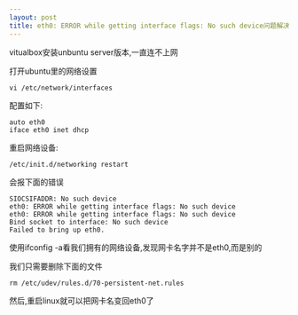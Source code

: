 ```yaml
---
layout: post
title: eth0: ERROR while getting interface flags: No such device问题解决
---
```


vitualbox安装unbuntu server版本,一直连不上网

打开ubuntu里的网络设置

    vi /etc/network/interfaces

配置如下:

    auto eth0
    iface eth0 inet dhcp

重启网络设备:

    /etc/init.d/networking restart
 
会报下面的错误

    SIOCSIFADDR: No such device
    eth0: ERROR while getting interface flags: No such device
    eth0: ERROR while getting interface flags: No such device
    Bind socket to interface: No such device
    Failed to bring up eth0.

使用ifconfig -a看我们拥有的网络设备,发现网卡名字并不是eth0,而是别的

我们只需要删除下面的文件

    rm /etc/udev/rules.d/70-persistent-net.rules

然后,重启linux就可以把网卡名变回eth0了
